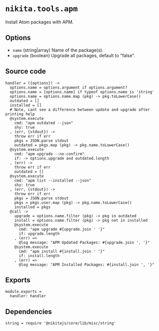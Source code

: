 
# `nikita.tools.apm`

Install Atom packages with APM.

## Options

*   `name` (string|array)
    Name of the package(s).
*   `upgrade` (boolean)
    Upgrade all packages, default to "false".

## Source code

    handler = ({options}) ->
      options.name = options.argument if options.argument?
      options.name = [options.name] if typeof options.name is 'string'
      options.name = options.name.map (pkg) -> pkg.toLowerCase()
      outdated = []
      installed = []
      # Note, cant see a difference between update and upgrade after printing help
      @system.execute
        cmd: "apm outdated --json"
        shy: true
      , (err, {stdout}) ->
        throw err if err
        pkgs = JSON.parse stdout
        outdated = pkgs.map (pkg) -> pkg.name.toLowerCase()
      @system.execute
        cmd: "apm upgrade --no-confirm"
        if: -> options.upgrade and outdated.length
      , (err) ->
        throw err if err
        outdated = []
      @system.execute
        cmd: "apm list --installed --json"
        shy: true
      , (err, {stdout}) ->
        throw err if err
        pkgs = JSON.parse stdout
        pkgs = pkgs.user.map (pkg) -> pkg.name.toLowerCase()
        installed = pkgs
      @call ->
        upgrade = options.name.filter (pkg) -> pkg in outdated
        install = options.name.filter (pkg) -> pkg not in installed
        @system.execute
          cmd: "apm upgrade #{upgrade.join ' '}"
          if: upgrade.length
        , (err) =>
          @log message: "APM Updated Packages: #{upgrade.join ', '}"
        @system.execute
          cmd: "apm install #{install.join ' '}"
          if: install.length
        , (err) =>
          @log message: "APM Installed Packages: #{install.join ', '}"

## Exports

    module.exports =
      handler: handler

## Dependencies

    string = require '@nikitajs/core/lib/misc/string'
